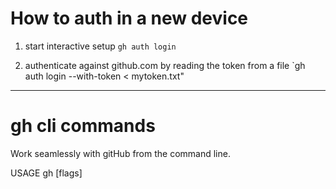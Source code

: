 # How to auth in a new device
1. start interactive setup
`gh auth login`

2. authenticate against github.com by reading the token from a file
`gh auth login --with-token < mytoken.txt"

---
# gh cli commands
Work seamlessly with gitHub from the command line.

USAGE 
	gh <command> <subcommand> [flags]


